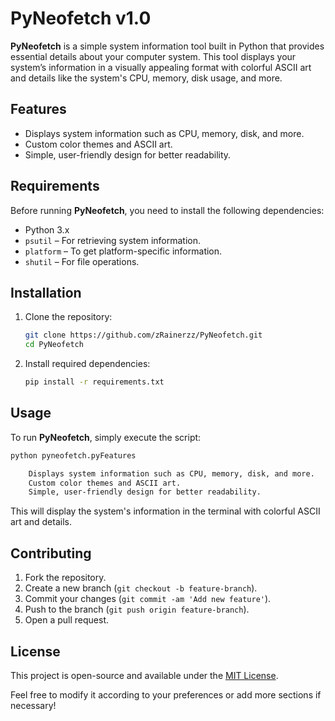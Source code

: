 # PyNeofetch v1.0

**PyNeofetch** is a simple system information tool built in Python that provides essential details about your computer system. This tool displays your system’s information in a visually appealing format with colorful ASCII art and details like the system's CPU, memory, disk usage, and more.


## Features

- Displays system information such as CPU, memory, disk, and more.
- Custom color themes and ASCII art.
- Simple, user-friendly design for better readability.


## Requirements

Before running **PyNeofetch**, you need to install the following dependencies:

- Python 3.x
- `psutil` – For retrieving system information.
- `platform` – To get platform-specific information.
- `shutil` – For file operations.


## Installation

1. Clone the repository:

   ```bash
   git clone https://github.com/zRainerzz/PyNeofetch.git
   cd PyNeofetch
   ```

2. Install required dependencies:

   ```bash
   pip install -r requirements.txt
   ```


## Usage

To run **PyNeofetch**, simply execute the script:

```bash
python pyneofetch.pyFeatures

    Displays system information such as CPU, memory, disk, and more.
    Custom color themes and ASCII art.
    Simple, user-friendly design for better readability.
```

This will display the system's information in the terminal with colorful ASCII art and details.


## Contributing

1. Fork the repository.
2. Create a new branch (`git checkout -b feature-branch`).
3. Commit your changes (`git commit -am 'Add new feature'`).
4. Push to the branch (`git push origin feature-branch`).
5. Open a pull request.


## License

This project is open-source and available under the [MIT License](LICENSE).


Feel free to modify it according to your preferences or add more sections if necessary!

